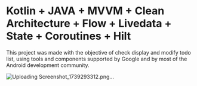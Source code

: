 # Kotlin + JAVA + MVVM + Clean Architecture + Flow + Livedata + State + Coroutines + Hilt

This project was made with the objective of check display and modify todo list, using tools and components supported by Google and by most of the Android development community.


![Uploading Screenshot_1739293312.png…]()
